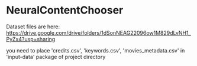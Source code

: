 # NeuralContentChooser
Dataset files are here:
https://drive.google.com/drive/folders/1dSonNEAG22096ow1M829dLvNH1_PyZx4?usp=sharing

you need to place 'credits.csv', 'keywords.csv', 'movies_metadata.csv' in 'input-data' package of project directory
